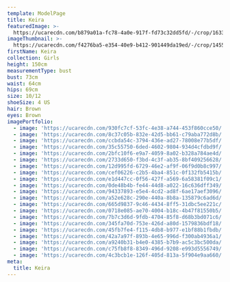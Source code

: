 ```yaml
---
template: ModelPage
title: Keira
featuredImage: >-
  https://ucarecdn.com/b879a01a-fc78-4a0e-917f-fd73c32dd5fd/-/crop/1633x1464/0,0/-/preview/
imageThumbnail: >-
  https://ucarecdn.com/f4276ba5-e354-40e9-b412-901449da19ed/-/crop/1455x2032/102,0/-/preview/
firstName: Keira
collection: Girls
height: 150cm
measurementType: bust
bust: 73cm
waist: 64cm
hips: 69cm
size: 10/12
shoeSize: 4 US
hair: Brown
eyes: Brown
imagePortfolio:
  - image: 'https://ucarecdn.com/930fc7cf-53fc-4e38-a744-453f860cce50/'
  - image: 'https://ucarecdn.com/8c37c05b-832e-42d5-bb61-c79aba772d8b/'
  - image: 'https://ucarecdn.com/ccbda54c-3794-436e-ad27-78008e77b5df/'
  - image: 'https://ucarecdn.com/35c55750-6ded-4602-9804-934d4cfdbd9f/'
  - image: 'https://ucarecdn.com/2bfc10f6-e9a7-4059-8a02-b328a784ae4d/'
  - image: 'https://ucarecdn.com/2733d650-f3bd-4c3f-ab35-8bf409256628/'
  - image: 'https://ucarecdn.com/12d995fd-6729-46e2-af9f-06f9d0b8c997/'
  - image: 'https://ucarecdn.com/cef06226-c2b5-4ba4-851c-0f132fb5415b/'
  - image: 'https://ucarecdn.com/e1d447cc-0f56-427f-a569-6a58381f09c1/'
  - image: 'https://ucarecdn.com/0de48b4b-fe44-44d8-a022-16c636dff349/'
  - image: 'https://ucarecdn.com/94337893-e5e4-4cd2-ad8f-6ae17aef3096/'
  - image: 'https://ucarecdn.com/a52e628c-290e-440a-8b8a-135879c6ad6d/'
  - image: 'https://ucarecdn.com/665d9837-9c46-4434-8ff5-31dbc5ee221c/'
  - image: 'https://ucarecdn.com/0718e085-ae70-4004-b18c-4b47f81550b5/'
  - image: 'https://ucarecdn.com/7b7c3d6d-9fdb-4704-85f8-d68b3bd071c6/'
  - image: 'https://ucarecdn.com/345fa70d-753e-426d-a80d-1579836bdf18/'
  - image: 'https://ucarecdn.com/45fb7fe4-f115-4db8-b977-e1bf88b1fbdb/'
  - image: 'https://ucarecdn.com/42a7a97f-893b-4e65-996d-f300ab4936a1/'
  - image: 'https://ucarecdn.com/a9240b31-b4e0-4385-b7b9-ac5c3bc500da/'
  - image: 'https://ucarecdn.com/c75fb8f8-8349-496d-9208-e993d5556749/'
  - image: 'https://ucarecdn.com/4c3bcb1e-126f-405d-813a-5f904e9aa660/'
meta:
  title: Keira
---
```


